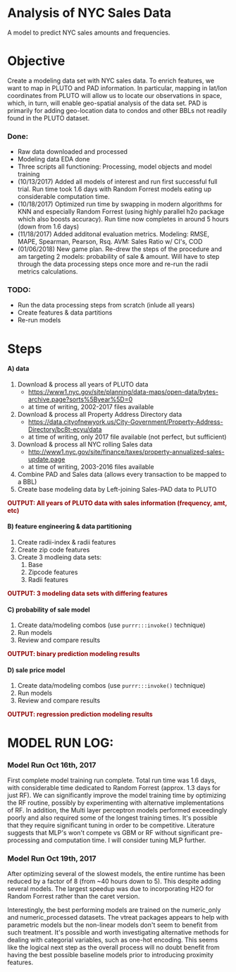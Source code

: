 Analysis of NYC Sales Data
================

A model to predict NYC sales amounts and frequencies.

Objective
=========

Create a modeling data set with NYC sales data. To enrich features, we want to map in PLUTO and PAD information. In particular, mapping in lat/lon coordinates from PLUTO will allow us to locate our observations in space, which, in turn, will enable geo-spatial analysis of the data set. PAD is primarily for adding geo-location data to condos and other BBLs not readily found in the PLUTO dataset.

### Done:

-   Raw data downloaded and processed
-   Modeling data EDA done
-   Three scripts all functioning: Processing, model objects and model training
-   (10/13/2017) Added all models of interest and run first successful full trial. Run time took 1.6 days with Random Forrest models eating up considerable computation time.
-   (10/18/2017) Optimized run time by swapping in modern algorithms for KNN and especially Random Forrest (using highly parallel h2o package which also boosts accuracy). Run time now completes in around 5 hours (down from 1.6 days)
-   (11/18/2017) Added additonal evaluation metrics. Modeling: RMSE, MAPE, Spearman, Pearson, Rsq. AVM: Sales Ratio w/ CI's, COD
-   (01/06/2018) New game plan. Re-drew the steps of the procedure and am targeting 2 models: probability of sale & amount. Will have to step through the data processing steps once more and re-run the radii metrics calculations.

### TODO:

-   Run the data processing steps from scratch (inlude all years)
-   Create features & data partitions
-   Re-run models

Steps
=====

#### A) data

1.  Download & process all years of PLUTO data
    -   <https://www1.nyc.gov/site/planning/data-maps/open-data/bytes-archive.page?sorts%5Byear%5D=0>
    -   at time of writing, 2002-2017 files available
2.  Download & process all Property Address Directory data
    -   <https://data.cityofnewyork.us/City-Government/Property-Address-Directory/bc8t-ecyu/data>
    -   at time of writing, only 2017 file available (not perfect, but sufficient)
3.  Download & process all NYC rolling Sales data
    -   <http://www1.nyc.gov/site/finance/taxes/property-annualized-sales-update.page>
    -   at time of writing, 2003-2016 files available
4.  Combine PAD and Sales data (allows every transaction to be mapped to a BBL)
5.  Create base modeling data by Left-joining Sales-PAD data to PLUTO

<span style="color:darkred"> **OUTPUT: All years of PLUTO data with sales information (frequency, amt, etc)** </span>

#### B) feature engineering & data partitioning

1.  Create radii-index & radii features
2.  Create zip code features
3.  Create 3 modleing data sets:
    1.  Base
    2.  Zipcode features
    3.  Radii features

<span style="color:darkred"> **OUTPUT: 3 modeling data sets with differing features** </span>

#### C) probability of sale model

1.  Create data/modeling combos (use `purrr:::invoke()` technique)
2.  Run models
3.  Review and compare results

<span style="color:darkred"> **OUTPUT: binary prediction modeling results** </span>

#### D) sale price model

1.  Create data/modeling combos (use `purrr:::invoke()` technique)
2.  Run models
3.  Review and compare results

<span style="color:darkred"> **OUTPUT: regression prediction modeling results** </span>

MODEL RUN LOG:
==============

### Model Run Oct 16th, 2017

First complete model training run complete. Total run time was 1.6 days, with considerable time dedicated to Random Forrest (approx. 1.3 days for just RF). We can significantly improve the model training time by optimizing the RF routine, possibly by experimenting with alternative implementations of RF. In addition, the Multi layer perceptron models performed exceedingly poorly and also required some of the longest training times. It's possible that they require significant tuning in order to be competitive. Literature suggests that MLP's won't compete vs GBM or RF without significant pre-processing and computation time. I will consider tuning MLP further.

### Model Run Oct 19th, 2017

After optimizing several of the slowest models, the entire runtime has been reduced by a factor of 8 (from ~40 hours down to 5). This despite adding several models. The largest speedup was due to incorporating H2O for Random Forrest rather than the caret version.

Interestingly, the best performing models are trained on the numeric\_only and numeric\_processed datasets. The vtreat packages appears to help with parametric models but the non-linear models don't seem to benefit from such treatment. It's possible and worth investigating alternative methods for dealing with categorial variables, such as one-hot encoding. This seems like the logical next step as the overall process will no doubt benefit from having the best possible baseline models prior to introducing proximity features.
